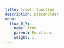 ```yaml
---
title: from() function
description: placeholder
menu:
  flux_0_7:
    name: from
    parent: Functions
    weight: 1
---
```

